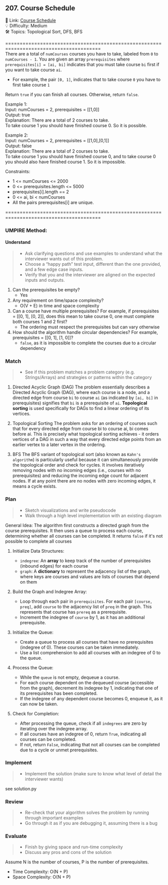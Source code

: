 ## 207. Course Schedule
🔗  Link: [Course Schedule](https://leetcode.com/problems/course-schedule/description/)<br>
💡 Difficulty: Medium<br>
🛠️ Topics: Topological Sort, DFS, BFS<br>

=======================================================================================<br>
There are a total of `numCourses` courses you have to take, labeled from `0` to `numCourses - 1`. You are given an array `prerequisites` where `prerequisites[i] = [ai, bi]` indicates that you must take course `bi` first if you want to take course `ai`.<br>

- For example, the pair `[0, 1]`, indicates that to take course `0` you have to first take course `1`

Return `true` if you can finish all courses. Otherwise, return `false`.<br>


Example 1:<br>
Input: numCourses = 2, prerequisites = [[1,0]]<br>
Output: true<br>
Explanation: There are a total of 2 courses to take. <br>
To take course 1 you should have finished course 0. So it is possible.<br>

Example 2:<br>
Input: numCourses = 2, prerequisites = [[1,0],[0,1]]<br>
Output: false<br>
Explanation: There are a total of 2 courses to take. <br>
To take course 1 you should have finished course 0, and to take course 0 you should also have finished course 1. So it is impossible.<br>


Constraints:<br>
- 1 <= numCourses <= 2000
- 0 <= prerequisites.length <= 5000
- prerequisites[i].length == 2
- 0 <= ai, bi < numCourses
- All the pairs prerequisites[i] are unique.

=======================================================================================<br>
### UMPIRE Method:
#### Understand

> - Ask clarifying questions and use examples to understand what the interviewer wants out of this problem.
> - Choose a “happy path” test input, different than the one provided, and a few edge case inputs. 
> - Verify that you and the interviewer are aligned on the expected inputs and outputs.
1. Can the prerequisites be empty?
    - Yes
2. Any requirement on time/space complexity?
    - O(V + E) in time and space complexity
3. Can a course have multiple prerequisites? For example, if prerequisites = [[0, 1], [0, 2]], does this mean to take course 0, one must complete both courses 1 and 2 first?
    - The ordering must respect the prerequisites but can vary otherwise
4. How should the algorithm handle circular dependencies? For example, prerequisites = [[0, 1], [1, 0]]?
    - `false`, as it is impossible to complete the courses due to a circular dependency

### Match
> - See if this problem matches a problem category (e.g. Strings/Arrays) and strategies or patterns within the category

1. Directed Acyclic Graph (DAG)
The problem essentially describes a Directed Acyclic Graph (DAG), where each course is a node, and a directed edge from course `bi` to course `ai` (as indicated by `[ai, bi]` in prerequisites) signifies that `bi` is a prerequisite of `ai`. **Topological sorting** is used specifically for DAGs to find a linear ordering of its vertices.

2. Topological Sorting
The problem asks for an ordering of courses such that for every directed edge from course bi to course ai, bi comes before ai. This is precisely what topological sorting achieves - it orders vertices of a DAG in such a way that every directed edge points from an earlier vertex to a later vertex in the ordering.

3. BFS
The BFS variant of topological sort (also known as `Kahn's algorithm`) is particularly useful because it can simultaneously provide the topological order and check for cycles. It involves iteratively removing nodes with no incoming edges (i.e., courses with no prerequisites) and reducing the incoming edge count for adjacent nodes. If at any point there are no nodes with zero incoming edges, it means a cycle exists.


### Plan
> - Sketch visualizations and write pseudocode
> - Walk through a high level implementation with an existing diagram

General Idea: The algorithm first constructs a directed graph from the course prerequisites. It then uses a queue to process each course, determining whether all courses can be completed. It returns `false` if it's not possible to complete all courses

1) Initialize Data Structures:
    - `indegree`: An **array** to keep track of the number of prerequisites (inbound edges) for each course
    - `graph`: A **dictionary** to represent the adjacency list of the graph, where keys are courses and values are lists of courses that depend on them

2) Build the Graph and Indegree Array:
    - Loop through each pair in `prerequisites`. For each pair `[course, preq]`, add `course` to the adjacency list of `preq` in the graph. This represents that course has `prereq` as a prerequisite.
    - Increment the indegree of `course` by 1, as it has an additional prerequisite.

3) Initialize the Queue:
    - Create a queue to process all courses that have no prerequisites (indegree of 0). These courses can be taken immediately.
    - Use a list comprehension to add all courses with an indegree of 0 to the queue.

4) Process the Queue:
    - While the `queue` is not empty, dequeue a course.
    - For each course dependent on the dequeued course (accessible from the graph), decrement its indegree by 1, indicating that one of its prerequisites has been completed.
    - If the indegree of any dependent course becomes 0, enqueue it, as it can now be taken.

5) Check for Completion:
    - After processing the queue, check if all `indegrees` are zero by iterating over the indegree array.
    - If all courses have an indegree of 0, return `True`, indicating all courses can be completed.
    - If not, return `False`, indicating that not all courses can be completed due to a cycle or unmet prerequisites.

### Implement
> - Implement the solution (make sure to know what level of detail the interviewer wants)

see solution.py

### Review
> - Re-check that your algorithm solves the problem by running through important examples
> - Go through it as if you are debugging it, assuming there is a bug

### Evaluate
> - Finish by giving space and run-time complexity
> - Discuss any pros and cons of the solution

Assume N is the number of courses, P is the number of prerequisites.

- Time Complexity: O(N + P)
- Space Complexity: O(N + P)